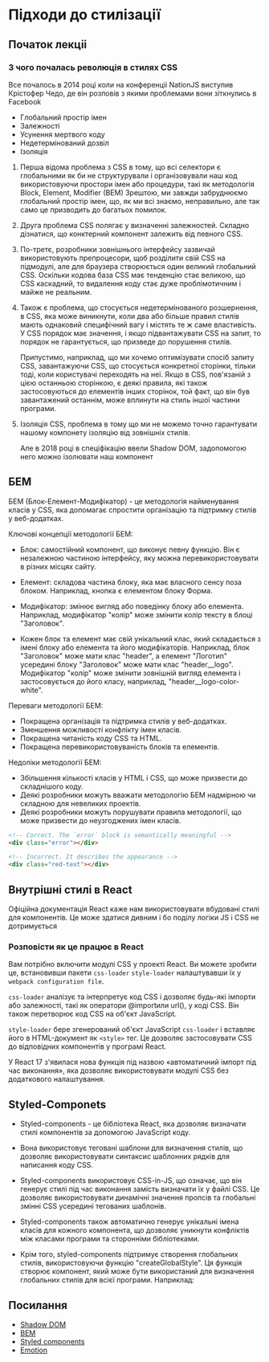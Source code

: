 # Підходи до стилізації


## Початок лекціі 

### **З чого почалась революція в стилях CSS**

Все почалось в 2014 році коли на конференціі NationJS виступив Крістофер Чедо, де він розповів з якими проблемами вони зіткнулись в Facebook 

- Глобальний простір імен
- Залежності
- Усунення мертвого коду
- Недетермінований дозвіл
- Ізоляція


1. Перша відома проблема з CSS в тому, що всі селектори є глобальними як би не структурували і організовували наш код використовуючи простори імен або процедури, такі як методологія Block, Element, Modifier (BEM) Зрештою, ми завжди забруднюємо глобальний простір імен, що, як ми всі знаємо, неправильно, але так само це призводить до багатьох помилок.
   
2. Друга проблема CSS полягає у визначенні залежностей. Складно дізнатися, що конктерний компонент залежить від певного CSS.
   
3. По-третє, розробники зовнішнього інтерфейсу зазвичай використовують препроцесори, щоб розділити свій CSS на підмодулі, але для браузера створюється один великий глобальний CSS. Оскільки кодова база CSS має тенденцію стає великою, що CSS каскадний, то видалення коду стає дуже проблімотичним і майже не реальним.
   
4. Також є проблема, що стосується недетермінованого розшернення, в CSS, яка може виникнути, коли два або більше правил стилів мають однаковий специфічний вагу і містять те ж саме властивість. У CSS порядок має значення, і якщо підвантажувати CSS на запит, то порядок не гарантується, що призведе до порушення стилів.  
   
   Припустимо, наприклад, що ми хочемо оптимізувати спосіб запиту CSS, завантажуючи CSS, що стосується конкретної сторінки, тільки тоді, коли користувачі переходять на неї. Якщо в CSS, пов'язаній з цією останньою сторінкою, є деякі правила, які також застосовуються до елементів інших сторінок, той факт, що він був завантажений останнім, може вплинути на стиль іншої частини програми.

5. Ізоляція CSS, проблема в тому що ми не можемо точно гарантувати нашому компонету ізоляцію від зовнішніх стилів. 
   
   Але в 2018 році в спеціфікацію ввели Shadow DOM, задопомогою него можно ізолювати наш компонент 
   


## БЕМ 

БЕМ (Блок-Елемент-Модифікатор) - це методологія найменування класів у CSS, яка допомагає спростити організацію та підтримку стилів у веб-додатках.

Ключові концепції методології БЕМ:

- Блок: самостійний компонент, що виконує певну функцію. Він є незалежною частиною інтерфейсу, яку можна перевикористовувати в різних місцях сайту.
  
- Елемент: складова частина блоку, яка має власного сенсу поза блоком. Наприклад, кнопка є елементом блоку Форма.
  
- Модифікатор: змінює вигляд або поведінку блоку або елемента. Наприклад, модифікатор "колір" може змінити колір тексту в блоці "Заголовок".
  
- Кожен блок та елемент має свій унікальний клас, який складається з імені блоку або елемента та його модифікаторів. Наприклад, блок "Заголовок" може мати клас "header", а елемент "Логотип" усередині блоку "Заголовок" може мати клас "header__logo". Модифікатор "колір" може змінити зовнішній вигляд елемента і застосовується до його класу, наприклад, "header__logo-color-white".

Переваги методології БЕМ:

- Покращена організація та підтримка стилів у веб-додатках.
- Зменшення можливості конфлікту імен класів.
- Покращена читаність коду CSS та HTML.
- Покращена перевикористовуваність блоків та елементів.
  
Недоліки методології БЕМ:

- Збільшення кількості класів у HTML і CSS, що може призвести до складнішого коду.
- Деякі розробники можуть вважати методологію БЕМ надмірною чи складною для невеликих проектів.
- Деякі розробники можуть порушувати правила методології, що може призвести до неузгоджених імен класів.

```html
<!-- Correct. The `error` block is semantically meaningful -->
<div class="error"></div>

<!-- Incorrect. It describes the appearance -->
<div class="red-text"></div>
```


## Внутрішні стилі в React 


Офіційна документація React каже нам використовувати вбудовані стилі для компонентів. Це може здатися дивним і бо поділу логіки JS і CSS не дотримується


### Розповісти як це працює в React

Вам потрібно включити модулі CSS у проекті React. Ви можете зробити це, встановивши пакети `css-loader` `style-loader` налаштувавши їх у `webpack configuration file`.

`css-loader` аналізує та інтерпретує код CSS і дозволяє будь-які імпорти або залежності, такі як оператори @importили url(), у коді CSS. Він також перетворює код CSS на об'єкт JavaScript.

`style-loader` бере згенерований об'єкт JavaScript `css-loader` і вставляє його в HTML-документ як `<style>` тег. Це дозволяє застосовувати CSS до відповідних компонентів у програмі React.

У React 17 з'явилася нова функція під назвою «автоматичний імпорт під час виконання», яка дозволяє використовувати модулі CSS без додаткового налаштування.


## Styled-Componets 

- Styled-components - це бібліотека React, яка дозволяє визначати стилі компонентів за допомогою JavaScript коду.

- Вона використовує теговані шаблони для визначення стилів, що дозволяє використовувати синтаксис шаблонних рядків для написання коду CSS.

- Styled-components використовує CSS-in-JS, що означає, що він генерує стилі під час виконання замість визначати їх у файлі CSS. Це дозволяє використовувати динамічні значення пропсів та глобальні змінні CSS усередині тегованих шаблонів.

- Styled-components також автоматично генерує унікальні імена класів для кожного компонента, що дозволяє уникнути конфліктів між класами програми та сторонніми бібліотеками.

- Крім того, styled-components підтримує створення глобальних стилів, використовуючи функцію "createGlobalStyle". Ця функція створює компонент, який може бути використаний для визначення глобальних стилів для всієї програми. Наприклад:


## Посилання 

- [Shadow DOM](https://developer.mozilla.org/en-US/docs/Web/API/Web_components/Using_shadow_DOM)
- [BEM](https://en.bem.info/methodology/quick-start/)
- [Styled components](https://styled-components.com/)
- [Emotion](https://emotion.sh/docs/introduction)

